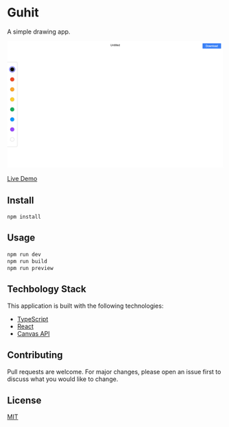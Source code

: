 # Guhit

A simple drawing app.

![Screenshot](./screenshot.png 'Guhit Screenshot')

[Live Demo](https://ranasun.github.io/guhit/)

## Install

```
npm install
```

## Usage

```
npm run dev
npm run build
npm run preview
```

## Techbology Stack

This application is built with the following technologies:

-   [TypeScript](https://www.typescriptlang.org/)
-   [React](https://reactjs.org/)
-   [Canvas API](https://developer.mozilla.org/en-US/docs/Web/API/Canvas_API)

## Contributing

Pull requests are welcome. For major changes, please open an issue first to discuss what you would like to change.

## License

[MIT](https://choosealicense.com/licenses/mit/)
